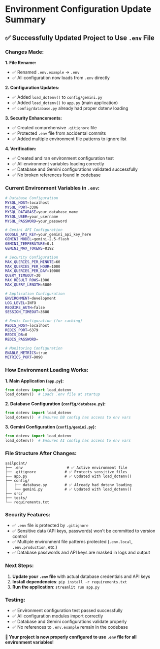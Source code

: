 # Environment Configuration Update Summary

## ✅ **Successfully Updated Project to Use `.env` File**

### **Changes Made:**

**1. File Rename:**

- ✅ Renamed `.env.example` → `.env`
- ✅ All configuration now loads from `.env` directly

**2. Configuration Updates:**

- ✅ Added `load_dotenv()` to `config/gemini.py`
- ✅ Added `load_dotenv()` to `app.py` (main application)
- ✅ `config/database.py` already had proper dotenv loading

**3. Security Enhancements:**

- ✅ Created comprehensive `.gitignore` file
- ✅ Protected `.env` file from accidental commits
- ✅ Added multiple environment file patterns to ignore list

**4. Verification:**

- ✅ Created and ran environment configuration test
- ✅ All environment variables loading correctly
- ✅ Database and Gemini configurations validated successfully
- ✅ No broken references found in codebase

### **Current Environment Variables in `.env`:**

```bash
# Database Configuration
MYSQL_HOST=localhost
MYSQL_PORT=3306
MYSQL_DATABASE=your_database_name
MYSQL_USER=your_username
MYSQL_PASSWORD=your_password

# Gemini API Configuration
GOOGLE_API_KEY=your_gemini_api_key_here
GEMINI_MODEL=gemini-2.5-flash
GEMINI_TEMPERATURE=0.1
GEMINI_MAX_TOKENS=8192

# Security Configuration
MAX_QUERIES_PER_MINUTE=60
MAX_QUERIES_PER_HOUR=1000
MAX_QUERIES_PER_DAY=10000
QUERY_TIMEOUT=30
MAX_RESULT_ROWS=1000
MAX_QUERY_LENGTH=5000

# Application Configuration
ENVIRONMENT=development
LOG_LEVEL=INFO
REQUIRE_AUTH=false
SESSION_TIMEOUT=3600

# Redis Configuration (for caching)
REDIS_HOST=localhost
REDIS_PORT=6379
REDIS_DB=0
REDIS_PASSWORD=

# Monitoring Configuration
ENABLE_METRICS=true
METRICS_PORT=9090
```

### **How Environment Loading Works:**

**1. Main Application (`app.py`):**

```python
from dotenv import load_dotenv
load_dotenv()  # Loads .env file at startup
```

**2. Database Configuration (`config/database.py`):**

```python
from dotenv import load_dotenv
load_dotenv()  # Ensures DB config has access to env vars
```

**3. Gemini Configuration (`config/gemini.py`):**

```python
from dotenv import load_dotenv
load_dotenv()  # Ensures AI config has access to env vars
```

### **File Structure After Changes:**

```
sailpoint/
├── .env                    # ✅ Active environment file
├── .gitignore             # ✅ Protects sensitive files
├── app.py                 # ✅ Updated with load_dotenv()
├── config/
│   ├── database.py        # ✅ Already had dotenv loading
│   └── gemini.py          # ✅ Updated with load_dotenv()
├── src/
├── tests/
└── requirements.txt
```

### **Security Features:**

- ✅ `.env` file is protected by `.gitignore`
- ✅ Sensitive data (API keys, passwords) won't be committed to version control
- ✅ Multiple environment file patterns protected (`.env.local`, `.env.production`, etc.)
- ✅ Database passwords and API keys are masked in logs and output

### **Next Steps:**

1. **Update your `.env` file** with actual database credentials and API keys
2. **Install dependencies**: `pip install -r requirements.txt`
3. **Run the application**: `streamlit run app.py`

### **Testing:**

- ✅ Environment configuration test passed successfully
- ✅ All configuration modules import correctly
- ✅ Database and Gemini configurations validate properly
- ✅ No references to `.env.example` remain in the codebase

**🎉 Your project is now properly configured to use `.env` file for all environment variables!**
